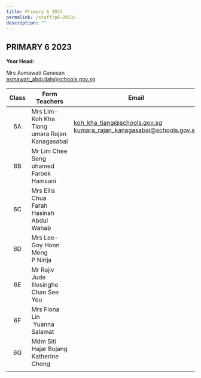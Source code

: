 ```yaml
---
title: Primary 6 2023
permalink: /staff/p6-2023/
description: ""
---
```

## PRIMARY 6 2023

**Year Head:** 

Mrs Asmawati Ganesan <br>
[asmawati\_abdullah@schools.gov.sg](mailto:asmawati_abdullah@schools.gov.sg)

| Class  | Form Teachers  | Email
|:-:|---|---|
| 6A  | Mrs Lim-Koh Kha Tiang<br>umara Rajan Kanagasabai  | [koh\_kha\_tiang@schools.gov.sg](mailto:koh_kha_tiang@schools.gov.sg)  [kumara\_rajan\_kanagasabai@schools.gov.sg](mailto:kumara_rajan_kanagasabai@schools.gov.sg)  |
| 6B | Mr Lim Chee Seng<br>ohamed Faroek Hamsani  |   |
| 6C |Mrs Ellis Chua<br>Farah Hasinah Abdul Wahab  |   |
| 6D | Mrs Lee-Goy Hoon Meng<br>P Nirija |   |
| 6E | Mr Rajiv Jude Illesinghe<br>Chan See Yeu  |   |
| 6F | Mrs Fiona Lin<br> Yuanna Salamat  |   |
| 6G | Mdm Siti Hajar Bujang<br>Katherine Chong  |   |
|   |   |   |



